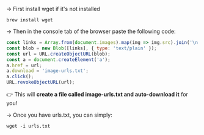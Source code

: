 → First install wget if it's not installed 

```shell
brew install wget
```

→ Then in the console tab of the browser paste the following code: 

```js
const links = Array.from(document.images).map(img => img.src).join('\n');
const blob = new Blob([links], { type: 'text/plain' });
const url = URL.createObjectURL(blob);
const a = document.createElement('a');
a.href = url;
a.download = 'image-urls.txt';
a.click();
URL.revokeObjectURL(url);
```

👉 This will **create a file called image-urls.txt and auto-download it** for you!

→ Once you have urls.txt, you can simply:

```shell
wget -i urls.txt
```

